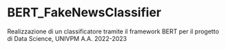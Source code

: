 # BERT_FakeNewsClassifier
Realizzazione di un classificatore tramite il framework BERT per il progetto di Data Science, UNIVPM A.A. 2022-2023
